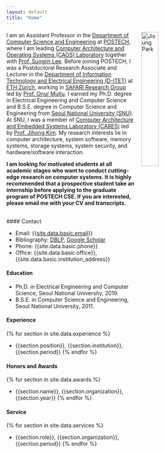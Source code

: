 ```yaml
---
layout: default
title: "Home"
---
```


<img align="right" style="width: 30%; padding-left: 3%;" src="{{ site.github.url }}/assets/img/jisungpark.jpg" alt="Jisung Park">

I am an Assistant Professor in the [Department of Computer Science and Engineering](https://cse.postech.ac.kr) at [POSTECH](https://www.postech.ac.kr), where I am leading [Computer Architecture and Operating Systems (CAOS) Laboratory](https://caos.postech.ac.kr) together with [Prof. Sungjin Lee](https://https://chamdoo.github.io/). Before joining POSTECH, I was a Postdoctoral Research Associate and Lecturer in the [Department of Information Technology and Electrical Engineering (D-ITET)](https://ee.ethz.ch) at [ETH Zürich](https://www.ethz.ch), working in [SAFARI Research Group](https://safari.ethz.ch) led by [Prof. Onur Mutlu](https://people.inf.ethz.ch/omutlu). I earned my Ph.D. degree in Electrical Engineering and Computer Science and B.S.E. degree in Computer Science and Engineering from [Seoul National University (SNU)](https://www.snu.ac.kr). At SNU, I was a member of [Computer Architecture and Embedded Systems Laboratory (CARES)](https://cares.snu.ac.kr) led by [Prof. Jihong Kim](http://cares.snu.ac.kr/?module=Board&action=SiteBoard&sMode=VIEW_FORM&iBrdNo=1&iBrdContNo=84&sBrdContRe=0&sSearchField=&sSearchValue=&CurrentPage=1). My research interests lie in computer architecture, system software, memory systems, storage systems, system security, and hardware/software interaction.

<b> I am looking for motivated students at all academic stages who want to conduct cutting-edge research on computer systems. It is highly recommended that a prospective student take an internship before applying to the graduate program of POSTECH CSE. If you are interested, please email me with your CV and transcripts. </b>

<br>
#### Contact

- Email: [{{site.data.basic.email}}](mailto:{{site.data.basic.email}})
- Bibliography: [DBLP](https://dblp.uni-trier.de/pid/123/2642-1.html), [Google Scholar](https://scholar.google.com/citations?user=1qw7AosAAAAJ&hl=en)
- Phone: {{site.data.basic.phone}}
- Office: {{site.data.basic.office}}, {{site.data.basic.institution_address}}

#### Education

- Ph.D. in Electrical Engineering and Computer Science, Seoul National University, 2019.
- B.S.E. in Computer Science and Engineering, Seoul National University, 2011.

#### Experience

{% for section in site.data.experience %} 
- {{section.position}}, {{section.institution}}, {{section.period}} {% endfor %}

#### Honors and Awards
{% for section in site.data.awards %} 
- {{section.name}}, {{section.organization}}, {{section.year}} {% endfor %}

#### Service
{% for section in site.data.services %}
- {{section.role}}, {{section.organization}}, {{section.period}} {% endfor %}
